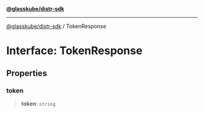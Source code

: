 [**@glasskube/distr-sdk**](../README.md)

---

[@glasskube/distr-sdk](../README.md) / TokenResponse

# Interface: TokenResponse

## Properties

### token

> **token**: `string`
